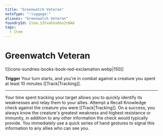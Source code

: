 ```yaml
---
title: "Greenwatch Veteran"
noteType: ":luggage:"
aliases: "Greenwatch Veteran"
foundryId: Item.32Fxm5Ux6Go2tNA6
tags:
  - Item
---
```


# Greenwatch Veteran
![[icons-sundries-books-book-red-exclamation.webp|150]]

**Trigger** Your turn starts, and you're in combat against a creature you spent at least 10 minutes [[Track|Tracking]].

* * *

Your time spent tracking your target allows you to quickly identify its weaknesses and relay them to your allies. Attempt a Recall Knowledge check against the creature you were [[Track|Tracking]]. On a success, you always know the creature's greatest weakness and highest resistance or immunity, in addition to any other information the check would typically provide. You immediately use a quick series of hand gestures to signal this information to any allies who can see you.
